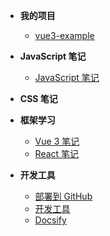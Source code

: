 - **我的项目**
  - [vue3-example](https://kaizhou-chen.github.io/vue3-example/ "vue3-example")

- **JavaScript 笔记**
  - [JavaScript 笔记](docs/JavaScript/1.JavaScript_基础/01.函数式编程/01.函数防抖 "JavaScript 笔记")

- **CSS 笔记**

- **框架学习**
  - [Vue 3 笔记](docs/Vue3/2.Vue_3_基础/01.模板语法 "Vue 3 笔记")
  - [React 笔记](docs/React/2.React_基础/01.React_Hooks "React 笔记")

- **开发工具**
  - [部署到 GitHub](docs/get-start/部署到github "部署到 GitHub")
  - [开发工具](docs/get-start/开发工具 "开发工具")
  - [Docsify](docs/get-start/Docsify "Docsify")
